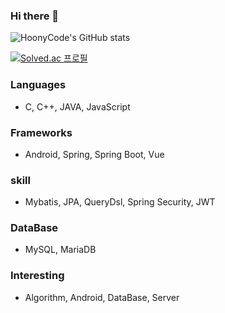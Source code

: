 
### Hi there 👋

![HoonyCode's GitHub stats](https://github-readme-stats.vercel.app/api?username=HoonyCode&theme=dark&show_icons=true)

<!-- [![Top Langs](https://github-readme-stats.vercel.app/api/top-langs/?username=HoonyCode&layout=compact)](https://github.com/HoonyCode/) -->

[![Solved.ac 프로필](http://mazassumnida.wtf/api/v2/generate_badge?boj=kiss5489)](https://solved.ac/kiss5489)

### Languages
 - C, C++, JAVA, JavaScript

### Frameworks
 - Android, Spring, Spring Boot, Vue

### skill
 - Mybatis, JPA, QueryDsl, Spring Security, JWT

### DataBase
 - MySQL, MariaDB  

### Interesting
 - Algorithm, Android, DataBase, Server



